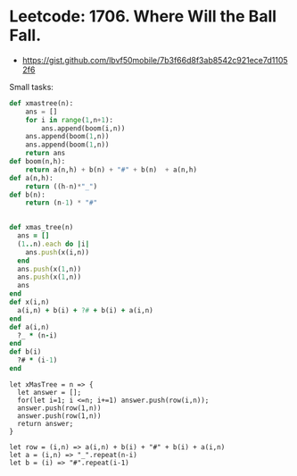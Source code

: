 # Leetcode: 1706. Where Will the Ball Fall.

- https://gist.github.com/lbvf50mobile/7b3f66d8f3ab8542c921ece7d11052f6


Small tasks:
```Python
def xmastree(n):
    ans = []
    for i in range(1,n+1):
        ans.append(boom(i,n))
    ans.append(boom(1,n))
    ans.append(boom(1,n))
    return ans
def boom(n,h):
    return a(n,h) + b(n) + "#" + b(n)  + a(n,h)
def a(n,h):
    return ((h-n)*"_") 
def b(n):
    return (n-1) * "#"
    
```

```Ruby
def xmas_tree(n)
  ans = []
  (1..n).each do |i|
    ans.push(x(i,n))
  end
  ans.push(x(1,n))
  ans.push(x(1,n))
  ans
end
def x(i,n)
  a(i,n) + b(i) + ?# + b(i) + a(i,n)
end
def a(i,n)
  ?_ * (n-i)
end
def b(i)
  ?# * (i-1)
end
```

```JS
let xMasTree = n => {
  let answer = [];
  for(let i=1; i <=n; i+=1) answer.push(row(i,n));
  answer.push(row(1,n))
  answer.push(row(1,n))
  return answer;
}

let row = (i,n) => a(i,n) + b(i) + "#" + b(i) + a(i,n)
let a = (i,n) => "_".repeat(n-i)
let b = (i) => "#".repeat(i-1)
```